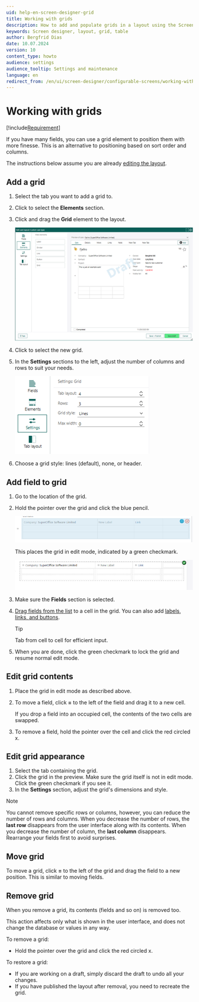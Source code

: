 ```yaml
---
uid: help-en-screen-designer-grid
title: Working with grids
description: How to add and populate grids in a layout using the Screen Designer in Settings and maintenance.
keywords: Screen designer, layout, grid, table
author: Bergfrid Dias
date: 10.07.2024
version: 10
content_type: howto
audience: settings
audience_tooltip: Settings and maintenance
language: en
redirect_from: /en/ui/screen-designer/configurable-screens/working-with-grids
---
```


# Working with grids

[!include[Requirement](../../../includes/req-dev-tools.md)]

If you have many fields, you can use a grid element to position them with more finesse. This is an alternative to positioning based on sort order and columns.

The instructions below assume you are already [editing the layout][1].

## Add a grid

1. Select the tab you want to add a grid to.

1. Click to select the **Elements** section.

1. Click and drag the **Grid** element to the layout.

    ![Screen Designer grid element -screenshot][img1]

1. Click to select the new grid.

1. In the **Settings** sections to the left, adjust the number of columns and rows to suit your needs.

    ![Screen Designer grid settings -screenshot][img2]

1. Choose a grid style: lines (default), none, or header.

## Add field to grid

1. Go to the location of the grid.

1. Hold the pointer over the grid and click the blue pencil.

    ![Screen Designer grid enter edit mode -screenshot][img3]

    This places the grid in edit mode, indicated by a green checkmark.

    ![Screen Designer grid in edit mode -screenshot][img4]

1. Make sure the **Fields** section is selected.

1. [Drag fields from the list][2] to a cell in the grid. You can also add [labels][3], [links, and buttons][4].

    > [!TIP]
    > Tab from cell to cell for efficient input.

1. When you are done, click the green checkmark to lock the grid and resume normal edit mode.

## Edit grid contents

1. Place the grid in edit mode as described above.

1. To move a field, click **=** to the left of the field and drag it to a new cell.

    If you drop a field into an occupied cell, the contents of the two cells are swapped.

1. To remove a field, hold the pointer over the cell and click the red circled x.

## Edit grid appearance

1. Select the tab containing the grid.
1. Click the grid in the preview. Make sure the grid itself is not in edit mode. Click the green checkmark if you see it.
1. In the **Settings** section, adjust the grid's dimensions and style.

> [!NOTE]
> You cannot remove specific rows or columns, however, you can reduce the number of rows and columns. When you decrease the number of rows, the **last row** disappears from the user interface along with its contents. When you decrease the number of column, the **last column** disappears. Rearrange your fields first to avoid surprises.

## Move grid

To move a grid, click **=** to the left of the grid and drag the field to a new position. This is similar to moving fields.

## Remove grid

When you remove a grid, its contents (fields and so on) is removed too.

This action affects only what is shown in the user interface, and does not change the database or values in any way.

To remove a grid:

* Hold the pointer over the grid and click the red circled x.

To restore a grid:

* If you are working on a draft, simply discard the draft to undo all your changes.
* If you have published the layout after removal, you need to recreate the grid.

<!-- Referenced links -->
[1]: edit-layout.md
[2]: working-with-fields.md
[3]: working-with-tabs.md#label
[4]: add-button.md

<!-- Referenced images -->
[img1]: ../../../../media/loc/en/ui/new-grid.png
[img2]: ../../../../media/loc/en/ui/grid-settings.png
[img3]: ../../../../media/loc/en/ui/hover-grid.png
[img4]: ../../../../media/loc/en/ui/edit-grid.png
